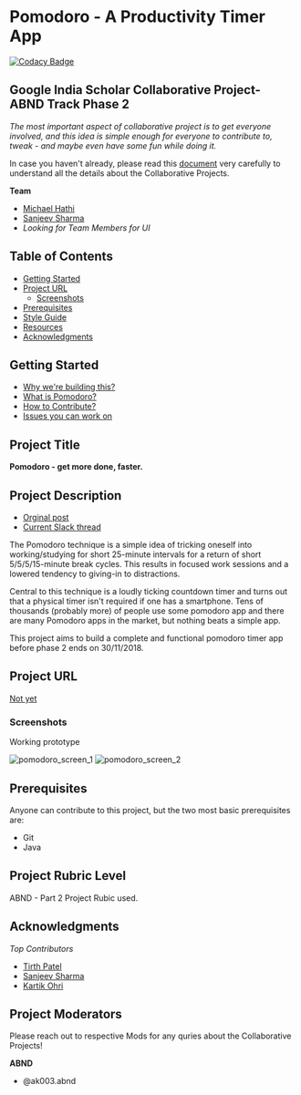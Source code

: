 # Pomodoro - A Productivity Timer App

[![Codacy Badge](https://api.codacy.com/project/badge/Grade/2c091e515a734abba1b4fa08a92b623a)](https://app.codacy.com/app/numerative/abnd-track-pomodoro-timer-app?utm_source=github.com&utm_medium=referral&utm_content=numerative/abnd-track-pomodoro-timer-app&utm_campaign=Badge_Grade_Dashboard)

## Google India Scholar Collaborative Project- ABND Track Phase 2

_The most important aspect of collaborative project is to get everyone involved, and this idea is simple enough for everyone to contribute to, tweak - and maybe even have some fun while doing it._

In case you haven't already, please read this [document](https://docs.google.com/document/d/18UC6AAfdgcLLZzuGO_unUlZwc2kBYZqBRogmjDK3Ysc/edit?usp=sharing) very carefully to understand all the details about the Collaborative Projects.

**Team**
- [Michael Hathi](https://github.com/numerative/)
- [Sanjeev Sharma](https://github.com/thedevelopersanjeev)
- _Looking for Team Members for UI_

## Table of Contents

- [Getting Started](#getting-started)
- [Project URL](#project-url)
  - [Screenshots](#screenshots)
- [Prerequisites](#prerequisites)
- [Style Guide](#style-guide)
- [Resources](#resources)
- [Acknowledgments](#acknowledgments)

## Getting Started
- [Why we're building this?](https://discussions.udacity.com/t/my-collaborative-project-idea/618377)
- [What is Pomodoro?](https://en.wikipedia.org/wiki/Pomodoro_Technique)
- [How to Contribute?](Contributing.md)
- [Issues you can work on](https://github.com/google-udacity-india-scholars/abnd-track-pomodoro-timer-app/issues)


## Project Title
**Pomodoro - get more done, faster.**

## Project Description
- [Orginal post](https://discussions.udacity.com/t/my-collaborative-project-idea/618377)
- [Current Slack thread](https://googleindiascholars.slack.com/archives/GD96L4VA4/p1539274648000100)

The Pomodoro technique  is a simple idea of tricking oneself into working/studying for short 25-minute intervals for a return of short 5/5/5/15-minute break cycles. This results in focused work sessions and a lowered tendency to giving-in to distractions.

Central to this technique is a loudly ticking countdown timer and turns out that a physical timer isn't required if one has a smartphone. Tens of thousands (probably more) of people use some pomodoro app and there are many Pomodoro apps in the market, but nothing beats a simple app.

This project aims to build a complete and functional pomodoro timer app before phase 2 ends on 30/11/2018.


## Project URL
[Not yet](#)

### Screenshots
Working prototype

![pomodoro_screen_1](https://user-images.githubusercontent.com/28054527/48408222-cef67300-e75e-11e8-8f81-5d210ee7db62.png) ![pomodoro_screen_2](https://user-images.githubusercontent.com/28054527/48408224-cef67300-e75e-11e8-9a7f-7f139063ca0c.png)

## Prerequisites
Anyone can contribute to this project, but the two most basic prerequisites are:
- Git
- Java

## Project Rubric Level
ABND - Part 2 Project Rubic used.

## Acknowledgments
*Top Contributors*

- [Tirth Patel](https://github.com/piedcipher)
- [Sanjeev Sharma](https://github.com/thedevelopersanjeev)
- [Kartik Ohri](https://github.com/kartikohri1712)

## Project Moderators

Please reach out to respective Mods for any quries about the Collaborative Projects!

**ABND** 
- @ak003.abnd